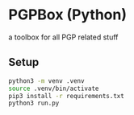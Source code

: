 # PGPBox (Python)
a toolbox for all PGP related stuff

## Setup
```bash
python3 -m venv .venv
source .venv/bin/activate
pip3 install -r requirements.txt
python3 run.py
```